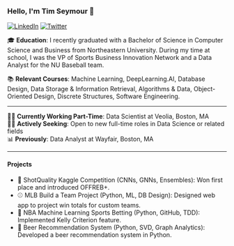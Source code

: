 ### Hello, I'm Tim Seymour 👋 <p align="left">
  <a href="https://www.linkedin.com/in/timseymour42/"><img src="https://img.shields.io/badge/-LinkedIn-blue?style=flat-square&logo=Linkedin&logoColor=white&link=https://www.linkedin.com/in/timseymour42/" alt="LinkedIn"></a>
  <a href="https://twitter.com/timseymour421"><img src="https://img.shields.io/badge/-Twitter-1da1f2?style=flat-square&logo=Twitter&logoColor=white&link=https://twitter.com/timseymour421" alt="Twitter"></a>
</p>

🎓 **Education**: I recently graduated with a Bachelor of Science in Computer Science and Business from Northeastern University. During my time at school, I was the VP of Sports Business Innovation Network and a Data Analyst for the NU Baseball team.

📚 **Relevant Courses**: Machine Learning, DeepLearning.AI, Database Design, Data Storage & Information Retrieval, Algorithms & Data, Object-Oriented Design, Discrete Structures, Software Engineering.

---

👨‍💻 **Currently Working Part-Time**: Data Scientist at Veolia, Boston, MA  
🕵️‍♂️ **Actively Seeking**: Open to new full-time roles in Data Science or related fields  
📊 **Previously**: Data Analyst at Wayfair, Boston, MA

---

#### Projects
- 🏀 ShotQuality Kaggle Competition (CNNs, GNNs, Ensembles): Won first place and introduced OFFREB+.
- ⚾ MLB Build a Team Project (Python, ML, DB Design): Designed web app to project win totals for custom teams.
- 🏀 NBA Machine Learning Sports Betting (Python, GitHub, TDD): Implemented Kelly Criterion feature.
- 🍺 Beer Recommendation System (Python, SVD, Graph Analytics): Developed a beer recommendation system in Python.

